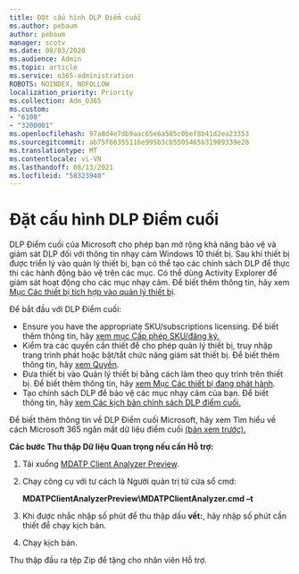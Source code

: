 ```yaml
---
title: Đặt cấu hình DLP Điểm cuối
ms.author: pebaum
author: pebaum
manager: scotv
ms.date: 08/03/2020
ms.audience: Admin
ms.topic: article
ms.service: o365-administration
ROBOTS: NOINDEX, NOFOLLOW
localization_priority: Priority
ms.collection: Adm_O365
ms.custom:
- "6108"
- "3200001"
ms.openlocfilehash: 97a8d4e7db9aac65e6a505c0bef8b41d2ea23353
ms.sourcegitcommit: ab75f66355116e995b3cb5505465b31989339e28
ms.translationtype: MT
ms.contentlocale: vi-VN
ms.lasthandoff: 08/13/2021
ms.locfileid: "58323940"
---
```

# <a name="configure-endpoint-dlp"></a>Đặt cấu hình DLP Điểm cuối

DLP Điểm cuối của Microsoft cho phép bạn mở rộng khả năng bảo vệ và giám sát DLP đối với thông tin nhạy cảm Windows 10 thiết bị. Sau khi thiết bị được triển lý vào quản lý thiết bị, bạn có thể tạo các chính sách DLP để thực thi các hành động bảo vệ trên các mục. Có thể dùng Activity Explorer để giám sát hoạt động cho các mục nhạy cảm. Để biết thêm thông tin, hãy xem [Mục Các thiết bị tích hợp vào quản lý thiết bị](https://docs.microsoft.com/microsoft-365/compliance/endpoint-dlp-getting-started#onboarding-devices-into-device-management).  

Để bắt đầu với DLP Điểm cuối:

- Ensure you have the appropriate SKU/subscriptions licensing. Để biết thêm thông tin, hãy [xem mục Cấp phép SKU/đăng ký.](https://docs.microsoft.com/microsoft-365/compliance/endpoint-dlp-getting-started#skusubscriptions-licensing)
- Kiểm tra các quyền cần thiết để cho phép quản lý thiết bị, truy nhập trang trình phát hoặc bật/tắt chức năng giám sát thiết bị. Để biết thêm thông tin, hãy [xem Quyền](https://docs.microsoft.com/microsoft-365/compliance/endpoint-dlp-getting-started#permissions).
- Đưa thiết bị vào Quản lý thiết bị bằng cách làm theo quy trình trên thiết bị. Để biết thêm thông tin, hãy [xem Mục Các thiết bị đang phát hành](https://docs.microsoft.com/microsoft-365/compliance/endpoint-dlp-getting-started#onboarding-devices). 
- Tạo chính sách DLP để bảo vệ các mục nhạy cảm của bạn. Để biết thông tin, hãy [xem Các kịch bản chính sách DLP điểm cuối.](https://docs.microsoft.com/microsoft-365/compliance/endpoint-dlp-using?view=o365-worldwide#endpoint-dlp-policy-scenarios)

Để biết thêm thông tin về DLP Điểm cuối Microsoft, hãy xem Tìm hiểu về cách Microsoft 365 ngăn mất dữ liệu điểm cuối [(bản xem trước).](https://docs.microsoft.com/microsoft-365/compliance/endpoint-dlp-learn-about)

**Các bước Thu thập Dữ liệu Quan trọng nếu cần Hỗ trợ:**

1. Tải xuống [MDATP Client Analyzer Preview](https://aka.ms/betamdatpanalyzer).
1. Chạy công cụ với tư cách là Người quản trị từ cửa sổ cmd:

    **MDATPClientAnalyzerPreview\MDATPClientAnalyzer.cmd –t**

1. Khi được nhắc nhập số phút để thu thập dấu **vết:**, hãy nhập số phút cần thiết để chạy kịch bản.
1. Chạy kịch bản.

Thu thập đầu ra tệp Zip để tặng cho nhân viên Hỗ trợ.
